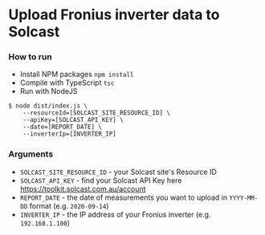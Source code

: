 # Upload Fronius inverter data to Solcast

### How to run
- Install NPM packages `npm install`
- Compile with TypeScript `tsc`
- Run with NodeJS

```
$ node dist/index.js \
    --resourceId=[SOLCAST_SITE_RESOURCE_ID] \
    --apiKey=[SOLCAST_API_KEY] \
    --date=[REPORT_DATE] \
    --inverterIp=[INVERTER_IP]                  
```

### Arguments
- `SOLCAST_SITE_RESOURCE_ID` - your Solcast site's Resource ID
- `SOLCAST_API_KEY` - find your Solcast API Key here https://toolkit.solcast.com.au/account
- `REPORT_DATE` - the date of measurements you want to upload in `YYYY-MM-DD` format (e.g. `2020-09-14`)
- `INVERTER_IP` - the IP address of your Fronius inverter (e.g. `192.168.1.100`)